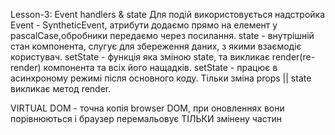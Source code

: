Lesson-3: Event handlers & state
Для подій використовується надстройка Event - SyntheticEvent, атрибути додаємо прямо на елемент у pascalCase,обробники передаємо через посилання.
state - внутрішній стан компонента, слугує для збереження даних, з якими взаємодіє користувач.
setState - функція яка зміною state, та викликає render(re-render) компонента та всіх його нащадків.
setState - працює в асинхроному режимі після основного коду.
Тільки зміна props || state викликає метод render.

VIRTUAL DOM - точна копія browser DOM, при оновленнях вони порівнюються і браузер перемальовує ТІЛЬКИ змінену частин

